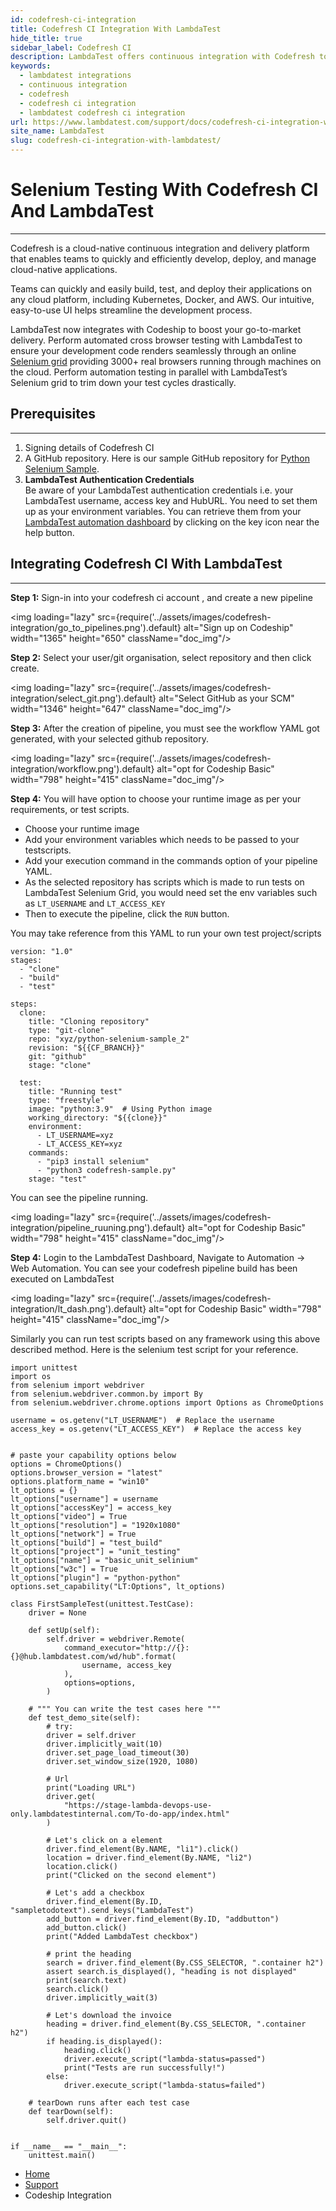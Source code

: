 ```yaml
---
id: codefresh-ci-integration
title: Codefresh CI Integration With LambdaTest
hide_title: true
sidebar_label: Codefresh CI
description: LambdaTest offers continuous integration with Codefresh to ease your automated cross browser testing process through their Selenium grid consisting more than 3000+ browsers.
keywords:
  - lambdatest integrations
  - continuous integration
  - codefresh
  - codefresh ci integration
  - lambdatest codefresh ci integration
url: https://www.lambdatest.com/support/docs/codefresh-ci-integration-with-lambdatest/
site_name: LambdaTest
slug: codefresh-ci-integration-with-lambdatest/
---
```


<script type="application/ld+json"
      dangerouslySetInnerHTML={{ __html: JSON.stringify({
       "@context": "https://schema.org",
        "@type": "BreadcrumbList",
        "itemListElement": [{
          "@type": "ListItem",
          "position": 1,
          "name": "LambdaTest",
          "item": "https://www.lambdatest.com"
        },{
          "@type": "ListItem",
          "position": 2,
          "name": "Support",
          "item": "https://www.lambdatest.com/support/docs/"
        },{
          "@type": "ListItem",
          "position": 3,
          "name": "Codefresh CI Integration",
          "item": "https://www.lambdatest.com/support/docs/codefresh-ci-integration-with-lambdatest/"
        }]
      })
    }}
></script>

# Selenium Testing With Codefresh CI And LambdaTest
* * *
Codefresh is a cloud-native continuous integration and delivery platform that enables teams to quickly and efficiently develop, deploy, and manage cloud-native applications.

Teams can quickly and easily build, test, and deploy their applications on any cloud platform, including Kubernetes, Docker, and AWS. Our intuitive, easy-to-use UI helps streamline the development process.

LambdaTest now integrates with Codeship to boost your go-to-market delivery. Perform automated cross browser testing with LambdaTest to ensure your development code renders seamlessly through an online [Selenium grid](https://www.lambdatest.com/blog/why-selenium-grid-is-ideal-for-automated-browser-testing/) providing 3000+ real browsers running through machines on the cloud. Perform automation testing in parallel with LambdaTest’s Selenium grid to trim down your test cycles drastically.

## Prerequisites
***
1. Signing details of Codefresh CI
2. A GitHub repository. Here is our sample GitHub repository for [Python Selenium Sample](https://github.com/LambdaTest/python-selenium-sample.git).
3. **LambdaTest Authentication Credentials**   
    Be aware of your LambdaTest authentication credentials i.e. your LambdaTest username, access key and HubURL. You need to set them up as your environment variables. You can retrieve them from your [LambdaTest automation dashboard](https://automation.lambdatest.com/) by clicking on the key icon near the help button.
    

## Integrating Codefresh CI With LambdaTest
***
**Step 1:** Sign-in into your codefresh ci account , and create a new pipeline

<img loading="lazy" src={require('../assets/images/codefresh-integration/go_to_pipelines.png').default} alt="Sign up on Codeship" width="1365" height="650" className="doc_img"/>

**Step 2:** Select your user/git organisation, select repository and then click create.

<img loading="lazy" src={require('../assets/images/codefresh-integration/select_git.png').default} alt="Select GitHub as your SCM" width="1346" height="647" className="doc_img"/>


**Step 3:** After the creation of pipeline, you must see the workflow YAML got generated, with your selected github repository.

<img loading="lazy" src={require('../assets/images/codefresh-integration/workflow.png').default} alt="opt for Codeship Basic" width="798" height="415" className="doc_img"/>

**Step 4:** You will have option to choose your runtime image as per your requirements, or test scripts.
  - Choose your runtime image
  - Add your environment variables which needs to be passed to your testscripts.
  - Add your execution command in the commands option of your pipeline YAML.
  - As the selected repository has scripts which is made to run tests on LambdaTest Selenium Grid, you would need 
    set the env variables such as ```LT_USERNAME``` and ```LT_ACCESS_KEY```
  - Then to execute the pipeline, click the ```RUN``` button.

You may take reference from this YAML to run your own test project/scripts
```
version: "1.0"
stages:
  - "clone"
  - "build"
  - "test"

steps:
  clone:
    title: "Cloning repository"
    type: "git-clone"
    repo: "xyz/python-selenium-sample_2"
    revision: "${{CF_BRANCH}}"
    git: "github"
    stage: "clone"

  test:
    title: "Running test"
    type: "freestyle"
    image: "python:3.9"  # Using Python image
    working_directory: "${{clone}}"
    environment:
      - LT_USERNAME=xyz
      - LT_ACCESS_KEY=xyz
    commands:
      - "pip3 install selenium"
      - "python3 codefresh-sample.py"
    stage: "test"

```

You can see the pipeline running.

<img loading="lazy" src={require('../assets/images/codefresh-integration/pipeline_ruuning.png').default} alt="opt for Codeship Basic" width="798" height="415" className="doc_img"/>

**Step 4:** Login to the LambdaTest Dashboard, Navigate to Automation -> Web Automation. You can see your codefresh pipeline build has been executed on LambdaTest

<img loading="lazy" src={require('../assets/images/codefresh-integration/lt_dash.png').default} alt="opt for Codeship Basic" width="798" height="415" className="doc_img"/>

Similarly you can run test scripts based on any framework using this above described method.
Here is the selenium test script for your reference.

```
import unittest
import os
from selenium import webdriver
from selenium.webdriver.common.by import By
from selenium.webdriver.chrome.options import Options as ChromeOptions

username = os.getenv("LT_USERNAME")  # Replace the username
access_key = os.getenv("LT_ACCESS_KEY")  # Replace the access key


# paste your capability options below
options = ChromeOptions()
options.browser_version = "latest"
options.platform_name = "win10"
lt_options = {}
lt_options["username"] = username
lt_options["accessKey"] = access_key
lt_options["video"] = True
lt_options["resolution"] = "1920x1080"
lt_options["network"] = True
lt_options["build"] = "test_build"
lt_options["project"] = "unit_testing"
lt_options["name"] = "basic_unit_selinium"
lt_options["w3c"] = True
lt_options["plugin"] = "python-python"
options.set_capability("LT:Options", lt_options)

class FirstSampleTest(unittest.TestCase):
    driver = None

    def setUp(self):
        self.driver = webdriver.Remote(
            command_executor="http://{}:{}@hub.lambdatest.com/wd/hub".format(
                username, access_key
            ),
            options=options,
        )

    # """ You can write the test cases here """
    def test_demo_site(self):
        # try:
        driver = self.driver
        driver.implicitly_wait(10)
        driver.set_page_load_timeout(30)
        driver.set_window_size(1920, 1080)

        # Url
        print("Loading URL")
        driver.get(
            "https://stage-lambda-devops-use-only.lambdatestinternal.com/To-do-app/index.html"
        )

        # Let's click on a element
        driver.find_element(By.NAME, "li1").click()
        location = driver.find_element(By.NAME, "li2")
        location.click()
        print("Clicked on the second element")

        # Let's add a checkbox
        driver.find_element(By.ID, "sampletodotext").send_keys("LambdaTest")
        add_button = driver.find_element(By.ID, "addbutton")
        add_button.click()
        print("Added LambdaTest checkbox")

        # print the heading
        search = driver.find_element(By.CSS_SELECTOR, ".container h2")
        assert search.is_displayed(), "heading is not displayed"
        print(search.text)
        search.click()
        driver.implicitly_wait(3)

        # Let's download the invoice
        heading = driver.find_element(By.CSS_SELECTOR, ".container h2")
        if heading.is_displayed():
            heading.click()
            driver.execute_script("lambda-status=passed")
            print("Tests are run successfully!")
        else:
            driver.execute_script("lambda-status=failed")

    # tearDown runs after each test case
    def tearDown(self):
        self.driver.quit()


if __name__ == "__main__":
    unittest.main()
```


<nav aria-label="breadcrumbs">
  <ul className="breadcrumbs">
    <li className="breadcrumbs__item">
      <a className="breadcrumbs__link" href="https://www.lambdatest.com">
        Home
      </a>
    </li>
    <li className="breadcrumbs__item">
      <a className="breadcrumbs__link" target="_self" href="https://www.lambdatest.com/support/docs/">
        Support
      </a>
    </li>
    <li className="breadcrumbs__item breadcrumbs__item--active">
      <span className="breadcrumbs__link">
        Codeship Integration
      </span>
    </li>
  </ul>
</nav>
